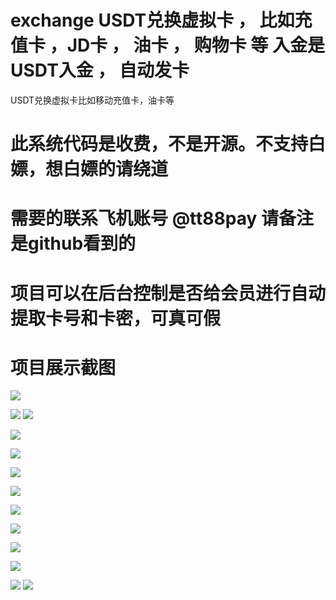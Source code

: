 # exchange USDT兑换虚拟卡 ， 比如充值卡 ，JD卡 ， 油卡 ， 购物卡 等 入金是USDT入金 ， 自动发卡
USDT兑换虚拟卡比如移动充值卡，油卡等
# 此系统代码是收费，不是开源。不支持白嫖，想白嫖的请绕道
# 需要的联系飞机账号 @tt88pay 请备注是github看到的
# 项目可以在后台控制是否给会员进行自动提取卡号和卡密，可真可假
# 项目展示截图

![](https://www.showdoc.com.cn/server/api/attachment/visitFile?sign=cdbbb159d6f0941783400c2f4f1a920a)

![](https://www.showdoc.com.cn/server/api/attachment/visitFile?sign=bff5ad6b5d68fd619ac8097c4b970a3c)
![](https://www.showdoc.com.cn/server/api/attachment/visitFile?sign=4165c8f973b2763a8246ceced8d71733)


![](https://www.showdoc.com.cn/server/api/attachment/visitFile?sign=4125cf218fbfaf904e0251394d0f7623)

![](https://www.showdoc.com.cn/server/api/attachment/visitFile?sign=a65cddcc4c6cb1b24f017fc183aa25d8)

![](https://www.showdoc.com.cn/server/api/attachment/visitFile?sign=7ff32385e17273bb9c7e84fe3ee33143)

![](https://www.showdoc.com.cn/server/api/attachment/visitFile?sign=56ebda593c84c334c053dd8cad128f92)

![](https://www.showdoc.com.cn/server/api/attachment/visitFile?sign=8858a3e536e76737dfca434c661c3905)

![](https://www.showdoc.com.cn/server/api/attachment/visitFile?sign=4d5fb752e0d308ba9b566fdc3c4f6034)

![](https://www.showdoc.com.cn/server/api/attachment/visitFile?sign=527fc9e329c4547f600f2ac7f34f38a8)



![](https://www.showdoc.com.cn/server/api/attachment/visitFile?sign=e19321cc6b32f727df0db7e4589e6390)

![](https://www.showdoc.com.cn/server/api/attachment/visitFile?sign=4cb476a833018c6b2a8435b4ac79072d)
![](https://www.showdoc.com.cn/server/api/attachment/visitFile?sign=ad6c559ba30ff47e2172e7dc9ad33d16)
